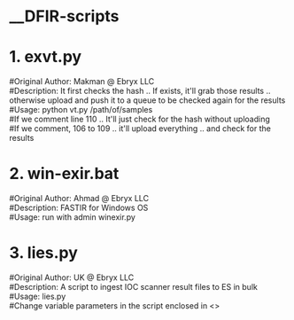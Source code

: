 # __DFIR-scripts

# 1. exvt.py
#Original Author: Makman @ Ebryx LLC\
#Description: It first checks the hash .. If exists, it'll grab those results .. otherwise upload and push it to a queue to be checked again for the results\
#Usage: python vt.py /path/of/samples\
#If we comment line 110 .. It'll just check for the hash without uploading\
#If we comment, 106 to 109 .. it'll upload everything .. and check for the results

# 2. win-exir.bat
#Original Author: Ahmad @ Ebryx LLC\
#Description: FASTIR for Windows OS\
#Usage: run with admin winexir.py

# 3. lies.py
#Original Author: UK @ Ebryx LLC\
#Description: A script to ingest IOC scanner result files to ES in bulk\
#Usage: lies.py\
#Change variable parameters in the script enclosed in <>
